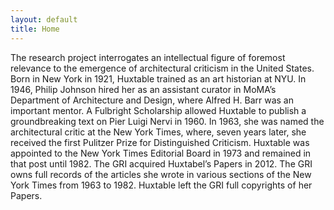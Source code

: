 ```yaml
---
layout: default
title: Home
---
```


The research project interrogates an intellectual figure of foremost relevance to the emergence of architectural criticism in the United States. Born in New York in 1921, Huxtable trained as an art historian at NYU. In 1946, Philip Johnson hired her as an assistant curator in MoMA’s Department of Architecture and Design, where Alfred H. Barr was an important mentor. A Fulbright Scholarship allowed Huxtable to publish a groundbreaking text on Pier Luigi Nervi in 1960. In 1963, she was named the architectural critic at the New York Times, where, seven years later, she received the first Pulitzer Prize for Distinguished Criticism. Huxtable was appointed to the New York Times Editorial Board in 1973 and remained in that post until 1982. The GRI acquired Huxtabel’s Papers in 2012. The GRI owns full records of the articles she wrote in various sections of the New York Times from 1963 to 1982. Huxtable left the GRI full copyrights of her Papers.     